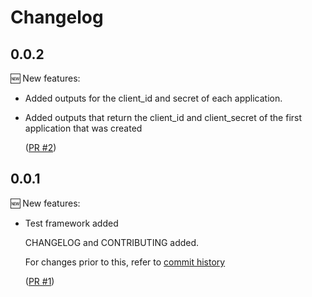 # Changelog

## 0.0.2

🆕 New features:

- Added outputs for the client_id and secret of
  each application.

- Added outputs that return the client_id and client_secret
  of the first application that was created

  ([PR #2](https://github.com/srb3/terraform-okta-api-security/pull/2))

## 0.0.1

🆕 New features:

- Test framework added

  CHANGELOG and CONTRIBUTING added.

  For changes prior to this, refer to [commit history](https://github.com/srb3/terraform-okta-api-security/commits/main)

  ([PR #1](https://github.com/srb3/terraform-okta-api-security/pull/1))
